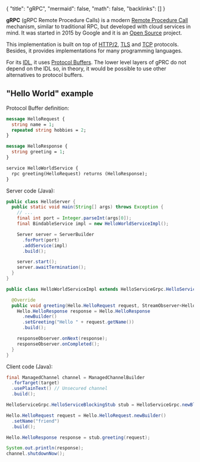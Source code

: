 {
	"title": "gRPC",
	"mermaid": false,
	"math": false,
	"backlinks": []
}

**gRPC** (gRPC Remote Procedure Calls) is a modern [Remote Procedure Call](/remote-procedure-call/) mechanism, similar to traditional RPC, but developed with cloud services in mind. It was started  in 2015 by Google and it is an [Open Source](/open-source/) project.

This implementation is built on top of [HTTP/2](/http/), [TLS](/tls/) and [TCP](/tcp/) protocols.  Besides, it provides implementations for many programming languages.

For its [IDL](Interface%20Description%20Language), it uses [Protocol Buffers](/protocol-buffers/). The lower level layers of gPRC do not depend on the IDL so, in theory, it would be possible to use other alternatives to protocol buffers.

## "Hello World" example

Protocol Buffer definition:

```protobuf
message HelloRequest {
  string name = 1;
  repeated string hobbies = 2;
}

message HelloResponse {
  string greeting = 1;
}

service HelloWorldService {
  rpc greeting(HelloRequest) returns (HelloResponse);
}
```

Server code (Java):

```java
public class HelloServer {
  public static void main(String[] args) throws Exception {
    // ...
    final int port = Integer.parseInt(args[0]);
    final BindableService impl = new HelloWorldServiceImpl();

    Server server = ServerBuilder
      .forPort(port)
      .addService(impl)
      .build();

    server.start();
    server.awaitTermination();
  }
}

public class HelloWorldServiceImpl extends HelloServiceGrpc.HelloServiceImplBase {

  @Override
  public void greeting(Hello.HelloRequest request, StreamObserver<Hello.HelloResponse> responseObserver) {
    Hello.HelloResponse response = Hello.HelloResponse
      .newBuilder()
      .setGreeting("Hello " + request.getName())
      .build();

    responseObserver.onNext(response);
    responseObserver.onCompleted();
  }
}
```

Client code (Java):

```java
final ManagedChannel channel = ManagedChannelBuilder
  .forTarget(target)
  .usePlainText() // Unsecured channel
  .build();

HelloServiceGrpc.HelloServiceBlockingStub stub = HelloServiceGrpc.newBlockingStub(channel);

Hello.HelloRequest request = Hello.HelloRequest.newBuilder()
  .setName("friend")
  .build();

Hello.HelloResponse response = stub.greeting(request);

System.out.println(response);
channel.shutdownNow();
```